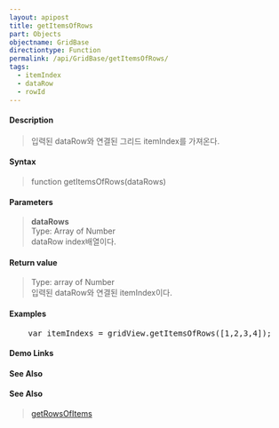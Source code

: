 ```yaml
---
layout: apipost
title: getItemsOfRows
part: Objects
objectname: GridBase
directiontype: Function
permalink: /api/GridBase/getItemsOfRows/
tags:
  - itemIndex
  - dataRow
  - rowId
---
```



#### Description

> 입력된 dataRow와 연결된 그리드 itemIndex를 가져온다.  

#### Syntax

> function getItemsOfRows(dataRows)  

#### Parameters

> **dataRows**  
> Type: Array of Number  
> dataRow index배열이다.  

#### Return value

> Type: array of Number  
> 입력된 dataRow와 연결된 itemIndex이다.  

#### Examples 

<pre class="prettyprint">
    var itemIndexs = gridView.getItemsOfRows([1,2,3,4]);
</pre>

#### Demo Links
#### See Also

#### See Also
> [getRowsOfItems](/api/GridBase/getRowsOfItems)